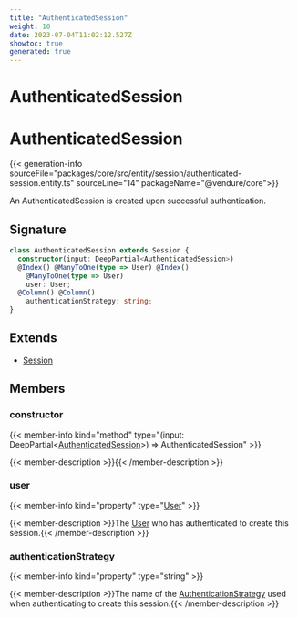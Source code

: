 ```yaml
---
title: "AuthenticatedSession"
weight: 10
date: 2023-07-04T11:02:12.527Z
showtoc: true
generated: true
---
```

<!-- This file was generated from the Vendure source. Do not modify. Instead, re-run the "docs:build" script -->

# AuthenticatedSession
<div class="symbol">


# AuthenticatedSession

{{< generation-info sourceFile="packages/core/src/entity/session/authenticated-session.entity.ts" sourceLine="14" packageName="@vendure/core">}}

An AuthenticatedSession is created upon successful authentication.

## Signature

```TypeScript
class AuthenticatedSession extends Session {
  constructor(input: DeepPartial<AuthenticatedSession>)
  @Index() @ManyToOne(type => User) @Index()
    @ManyToOne(type => User)
    user: User;
  @Column() @Column()
    authenticationStrategy: string;
}
```
## Extends

 * <a href='/typescript-api/entities/session#session'>Session</a>


## Members

### constructor

{{< member-info kind="method" type="(input: DeepPartial&#60;<a href='/typescript-api/entities/authenticated-session#authenticatedsession'>AuthenticatedSession</a>&#62;) => AuthenticatedSession"  >}}

{{< member-description >}}{{< /member-description >}}

### user

{{< member-info kind="property" type="<a href='/typescript-api/entities/user#user'>User</a>"  >}}

{{< member-description >}}The <a href='/typescript-api/entities/user#user'>User</a> who has authenticated to create this session.{{< /member-description >}}

### authenticationStrategy

{{< member-info kind="property" type="string"  >}}

{{< member-description >}}The name of the <a href='/typescript-api/auth/authentication-strategy#authenticationstrategy'>AuthenticationStrategy</a> used when authenticating
to create this session.{{< /member-description >}}


</div>
